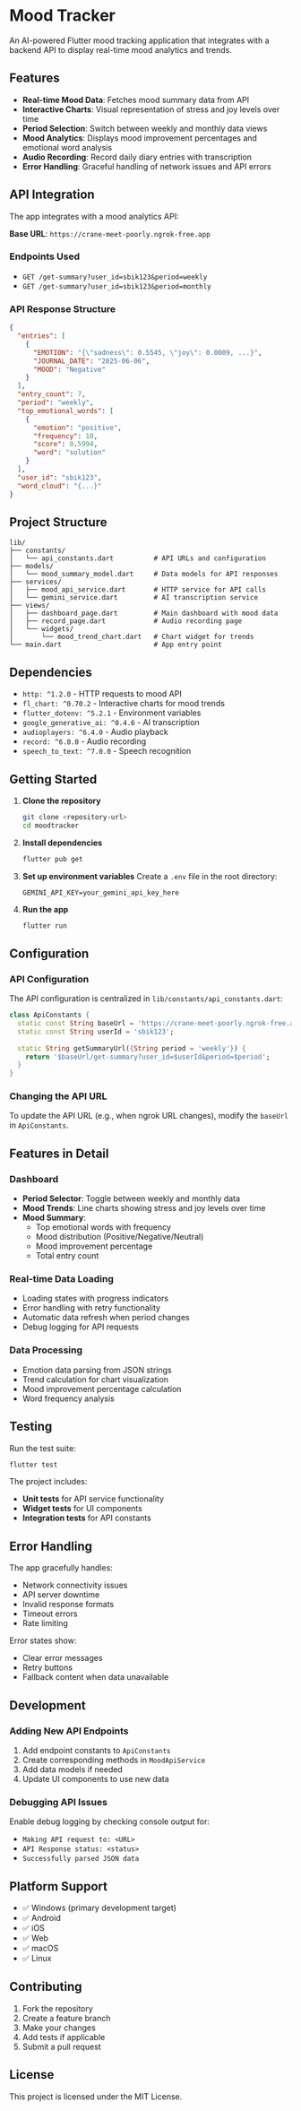 # Mood Tracker

An AI-powered Flutter mood tracking application that integrates with a backend API to display real-time mood analytics and trends.

## Features

- **Real-time Mood Data**: Fetches mood summary data from API
- **Interactive Charts**: Visual representation of stress and joy levels over time
- **Period Selection**: Switch between weekly and monthly data views
- **Mood Analytics**: Displays mood improvement percentages and emotional word analysis
- **Audio Recording**: Record daily diary entries with transcription
- **Error Handling**: Graceful handling of network issues and API errors

## API Integration

The app integrates with a mood analytics API:

**Base URL**: `https://crane-meet-poorly.ngrok-free.app`

### Endpoints Used

- `GET /get-summary?user_id=sbik123&period=weekly`
- `GET /get-summary?user_id=sbik123&period=monthly`

### API Response Structure

```json
{
  "entries": [
    {
      "EMOTION": "{\"sadness\": 0.5545, \"joy\": 0.0009, ...}",
      "JOURNAL_DATE": "2025-06-06",
      "MOOD": "Negative"
    }
  ],
  "entry_count": 7,
  "period": "weekly",
  "top_emotional_words": [
    {
      "emotion": "positive",
      "frequency": 10,
      "score": 0.5994,
      "word": "solution"
    }
  ],
  "user_id": "sbik123",
  "word_cloud": "{...}"
}
```

## Project Structure

```
lib/
├── constants/
│   └── api_constants.dart          # API URLs and configuration
├── models/
│   └── mood_summary_model.dart     # Data models for API responses
├── services/
│   ├── mood_api_service.dart       # HTTP service for API calls
│   └── gemini_service.dart         # AI transcription service
├── views/
│   ├── dashboard_page.dart         # Main dashboard with mood data
│   ├── record_page.dart            # Audio recording page
│   └── widgets/
│       └── mood_trend_chart.dart   # Chart widget for trends
└── main.dart                       # App entry point
```

## Dependencies

- `http: ^1.2.0` - HTTP requests to mood API
- `fl_chart: ^0.70.2` - Interactive charts for mood trends
- `flutter_dotenv: ^5.2.1` - Environment variables
- `google_generative_ai: ^0.4.6` - AI transcription
- `audioplayers: ^6.4.0` - Audio playback
- `record: ^6.0.0` - Audio recording
- `speech_to_text: ^7.0.0` - Speech recognition

## Getting Started

1. **Clone the repository**
   ```bash
   git clone <repository-url>
   cd moodtracker
   ```

2. **Install dependencies**
   ```bash
   flutter pub get
   ```

3. **Set up environment variables**
   Create a `.env` file in the root directory:
   ```
   GEMINI_API_KEY=your_gemini_api_key_here
   ```

4. **Run the app**
   ```bash
   flutter run
   ```

## Configuration

### API Configuration

The API configuration is centralized in `lib/constants/api_constants.dart`:

```dart
class ApiConstants {
  static const String baseUrl = 'https://crane-meet-poorly.ngrok-free.app';
  static const String userId = 'sbik123';
  
  static String getSummaryUrl({String period = 'weekly'}) {
    return '$baseUrl/get-summary?user_id=$userId&period=$period';
  }
}
```

### Changing the API URL

To update the API URL (e.g., when ngrok URL changes), modify the `baseUrl` in `ApiConstants`.

## Features in Detail

### Dashboard

- **Period Selector**: Toggle between weekly and monthly data
- **Mood Trends**: Line charts showing stress and joy levels over time
- **Mood Summary**: 
  - Top emotional words with frequency
  - Mood distribution (Positive/Negative/Neutral)
  - Mood improvement percentage
  - Total entry count

### Real-time Data Loading

- Loading states with progress indicators
- Error handling with retry functionality
- Automatic data refresh when period changes
- Debug logging for API requests

### Data Processing

- Emotion data parsing from JSON strings
- Trend calculation for chart visualization
- Mood improvement percentage calculation
- Word frequency analysis

## Testing

Run the test suite:

```bash
flutter test
```

The project includes:
- **Unit tests** for API service functionality
- **Widget tests** for UI components
- **Integration tests** for API constants

## Error Handling

The app gracefully handles:
- Network connectivity issues
- API server downtime
- Invalid response formats
- Timeout errors
- Rate limiting

Error states show:
- Clear error messages
- Retry buttons
- Fallback content when data unavailable

## Development

### Adding New API Endpoints

1. Add endpoint constants to `ApiConstants`
2. Create corresponding methods in `MoodApiService`
3. Add data models if needed
4. Update UI components to use new data

### Debugging API Issues

Enable debug logging by checking console output for:
- `Making API request to: <URL>`
- `API Response status: <status>`
- `Successfully parsed JSON data`

## Platform Support

- ✅ Windows (primary development target)
- ✅ Android
- ✅ iOS
- ✅ Web
- ✅ macOS
- ✅ Linux

## Contributing

1. Fork the repository
2. Create a feature branch
3. Make your changes
4. Add tests if applicable
5. Submit a pull request

## License

This project is licensed under the MIT License.
